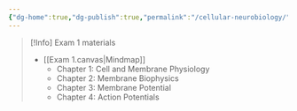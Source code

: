 ```yaml
---
{"dg-home":true,"dg-publish":true,"permalink":"/cellular-neurobiology/","tags":["gardenEntry"],"dgPassFrontmatter":true}
---
```



> [!Info] Exam 1 materials 
> - [[Exam 1.canvas|Mindmap]]
> 	- Chapter 1: Cell and Membrane Physiology 
> 	- Chapter 2: Membrane Biophysics 
> 	- Chapter 3: Membrane Potential 
> 	- Chapter 4: Action Potentials 
